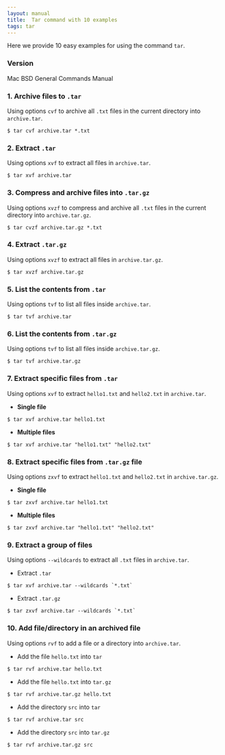 ```yaml
---
layout: manual
title:  Tar command with 10 examples
tags: tar
---
```


Here we provide 10 easy examples for using the command `tar`.

### Version
Mac BSD General Commands Manual

### 1. Archive files to `.tar`

Using options `cvf` to archive all `.txt` files in the current directory into `archive.tar`.

```
$ tar cvf archive.tar *.txt
```

### 2. Extract `.tar`

Using options `xvf` to extract all files in `archive.tar`.

```
$ tar xvf archive.tar
```

### 3. Compress and archive files into `.tar.gz`

Using options `xvzf` to compress and archive all `.txt` files in the current directory into `archive.tar.gz`.

```
$ tar cvzf archive.tar.gz *.txt
```

### 4. Extract `.tar.gz`

Using options `xvzf` to extract all files in `archive.tar.gz`.

```
$ tar xvzf archive.tar.gz
```

### 5. List the contents from `.tar`

Using options `tvf` to list all files inside `archive.tar`.

```
$ tar tvf archive.tar
```

### 6. List the contents from `.tar.gz`
Using options `tvf` to list all files inside `archive.tar.gz`.

```
$ tar tvf archive.tar.gz
```

### 7. Extract specific files from `.tar`
Using options `xvf` to extract `hello1.txt` and `hello2.txt` in `archive.tar`.


- **Single file**
```
$ tar xvf archive.tar hello1.txt
```
- **Multiple files**
```
$ tar xvf archive.tar "hello1.txt" "hello2.txt"
```

### 8. Extract specific files from `.tar.gz` file
Using options `zxvf` to extract `hello1.txt` and `hello2.txt` in `archive.tar.gz`.

- **Single file**
```
$ tar zxvf archive.tar hello1.txt
```
- **Multiple files**
```
$ tar zxvf archive.tar "hello1.txt" "hello2.txt"
```

### 9. Extract a group of files

Using options `--wildcards` to extract all `.txt` files in `archive.tar`.

- Extract `.tar`
```
$ tar xvf archive.tar --wildcards `*.txt`
```

- Extract `.tar.gz`
```
$ tar zxvf archive.tar --wildcards `*.txt`
```

### 10. Add file/directory in an archived file

Using options `rvf` to add a file or a directory into `archive.tar`.

- Add the file `hello.txt` into `tar`
```
$ tar rvf archive.tar hello.txt
```

- Add the file `hello.txt` into `tar.gz`
```
$ tar rvf archive.tar.gz hello.txt
```

- Add the directory `src` into `tar`
```
$ tar rvf archive.tar src
```

- Add the directory `src` into `tar.gz`
```
$ tar rvf archive.tar.gz src
```
